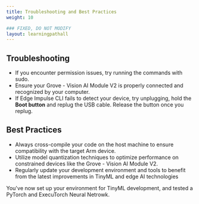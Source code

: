 ```yaml
---
title: Troubleshooting and Best Practices
weight: 10

### FIXED, DO NOT MODIFY
layout: learningpathall
---
```

## Troubleshooting
- If you encounter permission issues, try running the commands with sudo.
- Ensure your Grove - Vision AI Module V2 is properly connected and recognized by your computer.
- If Edge Impulse CLI fails to detect your device, try unplugging, hold the **Boot button** and replug the USB cable. Release the button once you replug.

## Best Practices
- Always cross-compile your code on the host machine to ensure compatibility with the target Arm device.
- Utilize model quantization techniques to optimize performance on constrained devices like the Grove - Vision AI Module V2.
- Regularly update your development environment and tools to benefit from the latest improvements in TinyML and edge AI technologies

You've now set up your environment for TinyML development, and tested a PyTorch and ExecuTorch Neural Netrowk.